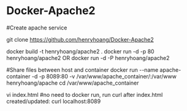 Docker-Apache2
==============

#Create apache service

git clone https://github.com/henryhoang/Docker-Apache2

docker build -t henryhoang/apache2 .
docker run -d -p 80 henryhoang/apache2
OR docker run -d -P  henryhoang/apache2

#Share files between host and container
docker run --name apache-container -d -p 8089:80 -v /var/www/apache_container/:/var/www henryhoang/apache
cd /var/www/apache_container

vi index.html   #no need to docker run, run curl after index.html created/updated:
curl localhost:8089

